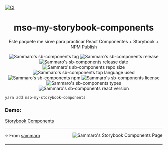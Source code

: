 [![CI](https://github.com/sammaro/sb-components/actions/workflows/main.yml/badge.svg)](https://github.com/sammaro/sb-components/actions/workflows/main.yml)

<p align="center">
  <h1 align="center">mso-my-storybook-components</h1>
  <p align="center">Este paquete me sirve para practicar React Componentes + Storybook + NPM Publish</p>
  <p align="center" style="align: center;">
    <img alt="Sammaro's sb-components tag"               src="https://img.shields.io/github/v/tag/sammaro/sb-components" />
    <img alt="Sammaro's sb-components release"           src="https://img.shields.io/github/v/release/sammaro/sb-components" />
    <img alt="Sammaro's sb-components release date"      src="https://img.shields.io/github/release-date/sammaro/sb-components" />
    <img alt="Sammaro's sb-components repo size"         src="https://img.shields.io/github/repo-size/sammaro/sb-components" />
    <img alt="Sammaro's sb-components top language used" src="https://img.shields.io/github/languages/top/sammaro/sb-components" />
    <br />
    <img alt="Sammaro's sb-components npm"           src="https://img.shields.io/npm/v/mso-my-storybook-components" />
    <img alt="Sammaro's sb-components license"       src="https://img.shields.io/npm/l/mso-my-storybook-components" />
    <img alt="Sammaro's sb-components types"         src="https://img.shields.io/npm/types/mso-my-storybook-components" />
    <img alt="Sammaro's sb-components react version" src="https://img.shields.io/npm/dependency-version/mso-my-storybook-components/peer/react" />

  </p>
</p>

```
yarn add mso-my-storybook-components
```

### Demo:

[Storybook Components](https://sammaro.github.io/sb-components/)

---

<a href="https://sammaro.github.io/sb-components">
  <img
    align="right"
    src="https://img.shields.io/website?url=https://sammaro.github.io/sb-components"
    alt="Sammaro's Storybook Components Page"
  />
</a>

⭐️ From [sammaro](https://github.com/sammaro)

---
